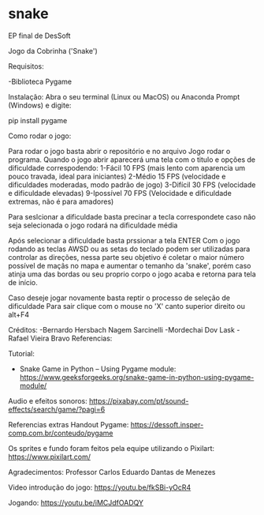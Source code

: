 # snake
EP final de DesSoft

Jogo da Cobrinha ('Snake')

Requisitos:

-Biblioteca Pygame

Instalação:
Abra o seu terminal (Linux ou MacOS) ou Anaconda Prompt (Windows) e digite:

pip install pygame

Como rodar o jogo:

Para rodar o jogo basta abrir o repositório e no arquivo Jogo rodar o programa.
Quando o jogo abrir aparecerá uma tela com o titulo e opções de dificuldade correspodendo:
1-Fácil 10 FPS (mais lento com aparencia um pouco travada, ideal para iniciantes)
2-Médio 15 FPS (velocidade e dificuldades moderadas, modo padrão de jogo)
3-Difícil 30 FPS (velocidade e dificuldade elevadas)
9-Ipossível 70 FPS (Velocidade e dificuldade extremas, não é para amadores)

Para seslcionar a dificuldade basta precinar a tecla correspondete caso não seja selecionada o jogo rodará na dificuldade média 

Após selecionar a dificuldade basta prssionar a tela ENTER
Com o jogo rodando as teclas AWSD ou as setas do teclado podem ser utilizadas para controlar as direções, nessa parte seu objetivo é coletar o maior número possível de maçãs no mapa e aumentar o temanho da 'snake', porém caso atinja uma das bordas ou seu proprio corpo o jogo acaba e retorna para tela de início.

Caso deseje jogar novamente basta reptir o processo de seleção de dificuldade
Para sair clique com o mouse no 'X' canto superior direito ou alt+F4

Créditos:
-Bernardo Hersbach Nagem Sarcinelli
-Mordechai Dov Lask
-Rafael Vieira Bravo
Referencias:

Tutorial:
- Snake Game in Python – Using Pygame module: https://www.geeksforgeeks.org/snake-game-in-python-using-pygame-module/

Audio e efeitos sonoros:
https://pixabay.com/pt/sound-effects/search/game/?pagi=6

Referencias extras Handout Pygame:
https://dessoft.insper-comp.com.br/conteudo/pygame

Os sprites e fundo foram feitos pela equipe utilizando o Pixilart:
https://www.pixilart.com/

Agradecimentos:
Professor Carlos Eduardo Dantas de Menezes


Video introdução do jogo:
https://youtu.be/fkSBi-yOcR4

Jogando:
https://youtu.be/iMCJdfOADQY


